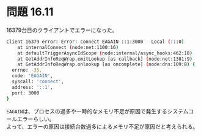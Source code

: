 # 問題 16.11

16379台目のクライアントでエラーになった。

```sh
Client 16379 error: Error: connect EAGAIN ::1:3000 - Local (:::0)
    at internalConnect (node:net:1100:16)
    at defaultTriggerAsyncIdScope (node:internal/async_hooks:462:18)
    at GetAddrInfoReqWrap.emitLookup [as callback] (node:net:1381:9)
    at GetAddrInfoReqWrap.onlookup [as oncomplete] (node:dns:109:8) {
  errno: -35,
  code: 'EAGAIN',
  syscall: 'connect',
  address: '::1',
  port: 3000
}
```

`EAGAIN`は、プロセスの過多や一時的なメモリ不足が原因で発生するシステムコールエラーらしい。  
よって、エラーの原因は接続台数過多によるメモリ不足が原因だと考えられる。
